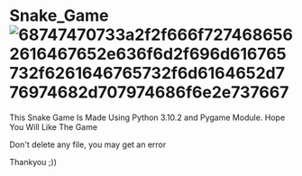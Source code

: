 # Snake_Game      ![68747470733a2f2f666f7274686562616467652e636f6d2f696d616765732f6261646765732f6d6164652d776974682d707974686f6e2e737667](https://user-images.githubusercontent.com/104265265/164977524-c30090eb-1bbd-44fd-82ef-ff6f412bf040.svg)

This Snake Game Is Made Using Python 3.10.2 and Pygame Module. Hope You Will Like The Game

Don't delete any file, you may get an error

Thankyou ;))
